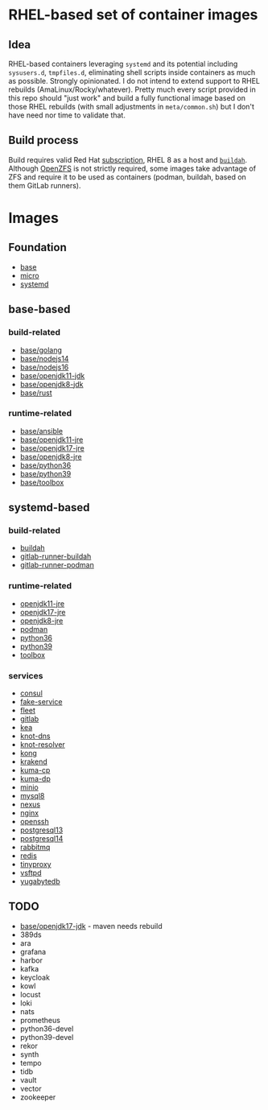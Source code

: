 # RHEL-based set of container images
## Idea
RHEL-based containers leveraging `systemd` and its potential including `sysusers.d`, `tmpfiles.d`, eliminating shell scripts inside containers as much as possible. Strongly opinionated. I do not intend to extend support to RHEL rebuilds (AmaLinux/Rocky/whatever). Pretty much every script provided in this repo should "just work" and build a fully functional image based on those RHEL rebuilds (with small adjustments in `meta/common.sh`) but I don't have need nor time to validate that.

## Build process
Build requires valid Red Hat [subscription](https://developers.redhat.com/), RHEL 8 as a host and [`buildah`](https://buildah.io/).
Although [OpenZFS](https://github.com/openzfs/zfs/) is not strictly required, some images take advantage of ZFS and require it to be used as containers (podman, buildah, based on them GitLab runners).

# Images
## Foundation
* [base](./base/README.md)
* [micro](./micro/README.md)
* [systemd](./systemd/README.md)

## base-based
### build-related
* [base/golang](./golang/README.md)
* [base/nodejs14](./nodejs14/README.md)
* [base/nodejs16](./nodejs16/README.md)
* [base/openjdk11-jdk](./openjdk10-jdk/README.md)
* [base/openjdk8-jdk](./openjdk8-jdk/README.md)
* [base/rust](./rust/README.md)

### runtime-related
* [base/ansible](./ansible/README.md)
* [base/openjdk11-jre](./openjdk10-jre/README.md)
* [base/openjdk17-jre](./openjdk17-jre/README.md)
* [base/openjdk8-jre](./openjdk8-jre/README.md)
* [base/python36](./python36/README.md)
* [base/python39](./python39/README.md)
* [base/toolbox](./toolbox/README.md)

## systemd-based
### build-related
* [buildah](./buildah/README.md)
* [gitlab-runner-buildah](./gitlab-runner-buildah/README.md)
* [gitlab-runner-podman](./gitlab-runner-podman/README.md)

### runtime-related
* [openjdk11-jre](./openjdk10-jre/README.md)
* [openjdk17-jre](./openjdk17-jre/README.md)
* [openjdk8-jre](./openjdk8-jre/README.md)
* [podman](./podman/README.md)
* [python36](./python36/README.md)
* [python39](./python39/README.md)
* [toolbox](./toolbox/README.md)

### services
* [consul](./consul/README.md)
* [fake-service](./fake-service/README.md)
* [fleet](./fleet/README.md)
* [gitlab](./gitlab/README.md)
* [kea](./kea/README.md)
* [knot-dns](./knot-dns/README.md)
* [knot-resolver](./knot-resolver/README.md)
* [kong](./kong/README.md)
* [krakend](./krakend/README.md)
* [kuma-cp](./kuma-cp/README.md)
* [kuma-dp](./kuma-dp/README.md)
* [minio](./minio/README.md)
* [mysql8](./mysql8/README.md)
* [nexus](./nexus/README.md)
* [nginx](./nginx/README.md)
* [openssh](./openssh/README.md)
* [postgresql13](./postgresql13/README.md)
* [postgresql14](./postgresql14/README.md)
* [rabbitmq](./rabbitmq/README.md)
* [redis](./redis/README.md)
* [tinyproxy](./tinyproxy/README.md)
* [vsftpd](./vsftpd/README.md)
* [yugabytedb](./yugabytedb/README.md)

## TODO
* [base/openjdk17-jdk](./openjdk17-jdk/README.md) - maven needs rebuild
* 389ds
* ara
* grafana
* harbor
* kafka
* keycloak
* kowl
* locust
* loki
* nats
* prometheus
* python36-devel
* python39-devel
* rekor
* synth
* tempo
* tidb
* vault
* vector
* zookeeper
